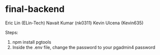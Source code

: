 # final-backend
Eric Lin (ELin-Tech)
Navait Kumar (nk0311)
Kevin Ulcena (Kevin635)

Steps:
1. npm install pgtools
2. Inside the .env file, change the password to your pgadmin4 password
